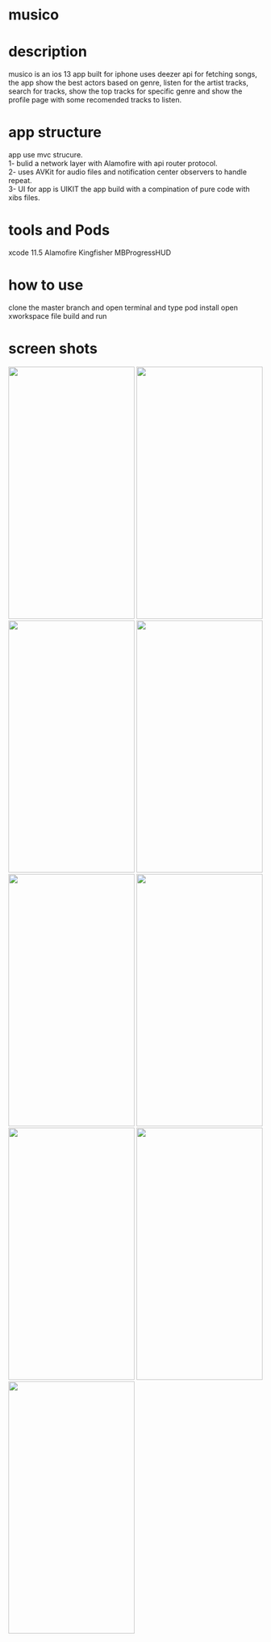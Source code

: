 # musico



# description

musico is an ios 13 app built for iphone uses deezer api for fetching songs, the app show the best actors based on genre,
listen for the artist tracks, search for tracks, show the top tracks for specific genre and show the profile page with some recomended tracks to listen.



# app structure
 app use mvc strucure.<br>
 1- bulid a network layer with Alamofire with api router protocol.<br>
 2- uses AVKit for audio files and notification center observers to handle repeat.<br>
 3- UI for app is UIKIT the app build with a compination of pure code with xibs files.<br>
 
 
 # tools and Pods
 xcode 11.5
 Alamofire
 Kingfisher
 MBProgressHUD
 
 
 
 # how to use
 clone the master branch and open terminal and type 
 pod install
 open xworkspace file 
 build and run
 
 
 
# screen shots

  <img src="https://user-images.githubusercontent.com/47069606/85061954-f79ae600-b1a7-11ea-838d-7d1266041ad5.png" width="250" height="500"> <img src="https://user-images.githubusercontent.com/47069606/85061966-fd90c700-b1a7-11ea-88f1-d6249348f746.png" width="250" height="500"> <img src="https://user-images.githubusercontent.com/47069606/85061980-0386a800-b1a8-11ea-8497-3a2dafca5a03.png" width="250" height="500">
  <img src="https://user-images.githubusercontent.com/47069606/85061989-084b5c00-b1a8-11ea-925d-a1809e47ceb0.png" width="250" height="500">
   <img src="https://user-images.githubusercontent.com/47069606/85061994-0b464c80-b1a8-11ea-91f3-170b09d988ee.png" width="250" height="500">
      <img src="https://user-images.githubusercontent.com/47069606/85061997-0c777980-b1a8-11ea-958c-75f5ce49464b.png" width="250" height="500">
       <img src="https://user-images.githubusercontent.com/47069606/85062007-0f726a00-b1a8-11ea-9a1a-dfeed4c7bf45.png" width="250" height="500">
       <img src="https://user-images.githubusercontent.com/47069606/85062020-14cfb480-b1a8-11ea-88aa-76f19bf16259.png" width="250" height="500">
        <img src="https://user-images.githubusercontent.com/47069606/85061993-0a151f80-b1a8-11ea-9596-122355066b91.png" width="250" height="500">
       
       
       
 
 




